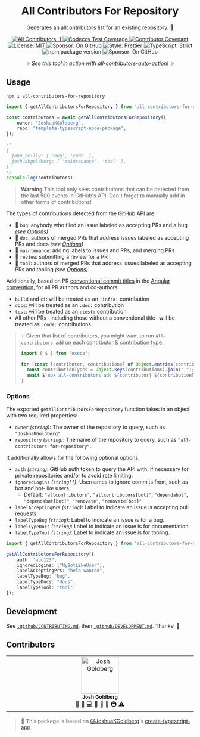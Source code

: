 <h1 align="center">All Contributors For Repository</h1>

<p align="center">Generates an <a href="https://allcontributors.org">allcontributors</a> list for an existing repository. 🤝</p>

<p align="center">
	<a href="#contributors" target="_blank">
<!-- prettier-ignore-start -->
<!-- ALL-CONTRIBUTORS-BADGE:START - Do not remove or modify this section -->
<img alt="All Contributors: 1" src="https://img.shields.io/badge/all_contributors-1-21bb42.svg" />
<!-- ALL-CONTRIBUTORS-BADGE:END -->
<!-- prettier-ignore-end -->
</a>
	<a href="https://codecov.io/gh/JoshuaKGoldberg/all-contributors-for-repository" target="_blank">
		<img alt="Codecov Test Coverage" src="https://codecov.io/gh/JoshuaKGoldberg/all-contributors-for-repository/branch/main/graph/badge.svg"/>
	</a>
	<a href="https://github.com/JoshuaKGoldberg/all-contributors-for-repository/blob/main/.github/CODE_OF_CONDUCT.md" target="_blank">
		<img alt="Contributor Covenant" src="https://img.shields.io/badge/code_of_conduct-enforced-21bb42" />
	</a>
	<a href="https://github.com/JoshuaKGoldberg/all-contributors-for-repository/blob/main/LICENSE.md" target="_blank">
		<img alt="License: MIT" src="https://img.shields.io/github/license/JoshuaKGoldberg/all-contributors-for-repository?color=21bb42">
	</a>
	<a href="https://github.com/sponsors/JoshuaKGoldberg" target="_blank">
		<img alt="Sponsor: On GitHub" src="https://img.shields.io/badge/sponsor-on_github-21bb42.svg" />
	</a>
	<img alt="Style: Prettier" src="https://img.shields.io/badge/style-prettier-21bb42.svg" />
	<img alt="TypeScript: Strict" src="https://img.shields.io/badge/typescript-strict-21bb42.svg" />
	<img alt="npm package version" src="https://img.shields.io/npm/v/all-contributors-for-repository?color=21bb42" />
	<img alt="Sponsor: On GitHub" src="https://img.shields.io/badge/sponsor-on_github-21bb42.svg" />
</p>

<p align="center">
	<em>
		✨ See this tool in action with <a href="https://github.com/JoshuaKGoldberg/all-contributors-auto-action">all-contributors-auto-action</a>! ✨
	</em>
</p>

## Usage

```shell
npm i all-contributors-for-repository
```

```ts
import { getAllContributorsForRepository } from "all-contributors-for-repository";

const contributors = await getAllContributorsForRepository({
	owner: "JoshuaKGoldberg",
	repo: "template-typescript-node-package",
});

/*
{
  john_reilly: [ 'bug', 'code' ],
  joshuakgoldberg: [ 'maintenance', 'tool' ],
}
*/
console.log(contributors);
```

> **Warning**
> This tool only sees contributions that can be detected from the last 500 events in GitHub's API.
> Don't forget to manually add in other forms of contributions!

The types of contributions detected from the GitHub API are:

- 🐛 `bug`: anybody who filed an issue labeled as accepting PRs and a bug _(see [Options](#options))_
- 📖 `doc`: authors of merged PRs that address issues labeled as accepting PRs and docs _(see [Options](#options))_
- 🚧 `maintenance`: adding labels to issues and PRs, and merging PRs
- 👀 `review`: submitting a review for a PR
- 🔧 `tool`: authors of merged PRs that address issues labeled as accepting PRs and tooling _(see [Options](#options))_

Additionally, based on PR [conventional commit titles](https://www.conventionalcommits.org/en/v1.0.0/#summary) in the [Angular convention](https://github.com/angular/angular/blob/22b96b9/CONTRIBUTING.md#type), for all PR authors and co-authors:

- `build` and `ci`: will be treated as an `:infra:` contribution
- `docs`: will be treated as an `:doc:` contribution
- `test`: will be treated as an `:test:` contribution
- All other PRs -including those without a conventional title- will be treated as `:code:` contributions

> 💡 Given that list of contributors, you might want to run `all-contributors add` on each contributor & contribution type.
>
> ```ts
> import { $ } from "execa";
>
> for (const [contributor, contributions] of Object.entries(contributors)) {
> 	const contributionTypes = Object.keys(contributions).join(",");
> 	await $`npx all-contributors add ${contributor} ${contributionTypes}`;
> }
> ```

### Options

The exported `getAllContributorsForRepository` function takes in an object with two required properties:

- `owner` _(`string`)_: The owner of the repository to query, such as `"JoshuaKGoldberg"`.
- `repository` _(`string`)_: The name of the repository to query, such as `"all-contributors-for-repository"`.

It additionally allows for the following optional options.

- `auth` _(`string`)_: GitHub auth token to query the API with, if necessary for private repositories and/or to avoid rate limiting.
- `ignoredLogins` _(`string[]`)_: Usernames to ignore commits from, such as bot and bot-like users.
  - Default: `"allcontributors"`, `"allcontributors[bot]"`, `"dependabot"`, `"dependabot[bot]"`, `"renovate"`, `"renovate[bot]"`
- `labelAcceptingPrs` _(`string`)_: Label to indicate an issue is accepting pull requests.
- `labelTypeBug` _(`string`)_: Label to indicate an issue is for a bug.
- `labelTypeDocs` _(`string`)_: Label to indicate an issue is for documentation.
- `labelTypeTool` _(`string`)_: Label to indicate an issue is for tooling.

```ts
import { getAllContributorsForRepository } from "all-contributors-for-repository";

getAllContributorsForRepository({
	auth: "abc123",
	ignoredLogins: ["MyBotLikeUser"],
	labelAcceptingPrs: "help wanted",
	labelTypeBug: "bug",
	labelTypeDocs: "docs",
	labelTypeTool: "tool",
});
```

## Development

See [`.github/CONTRIBUTING.md`](./.github/CONTRIBUTING.md), then [`.github/DEVELOPMENT.md`](./.github/DEVELOPMENT.md).
Thanks! 💖

## Contributors

<!-- spellchecker: disable -->
<!-- ALL-CONTRIBUTORS-LIST:START - Do not remove or modify this section -->
<!-- prettier-ignore-start -->
<!-- markdownlint-disable -->
<table>
  <tbody>
    <tr>
      <td align="center" valign="top" width="14.28%"><a href="http://www.joshuakgoldberg.com"><img src="https://avatars.githubusercontent.com/u/3335181?v=4?s=100" width="100px;" alt="Josh Goldberg"/><br /><sub><b>Josh Goldberg</b></sub></a><br /><a href="#tool-JoshuaKGoldberg" title="Tools">🔧</a> <a href="https://github.com/JoshuaKGoldberg/all-contributors-for-repository/issues?q=author%3AJoshuaKGoldberg" title="Bug reports">🐛</a> <a href="https://github.com/JoshuaKGoldberg/all-contributors-for-repository/commits?author=JoshuaKGoldberg" title="Code">💻</a> <a href="#maintenance-JoshuaKGoldberg" title="Maintenance">🚧</a> <a href="https://github.com/JoshuaKGoldberg/all-contributors-for-repository/pulls?q=is%3Apr+reviewed-by%3AJoshuaKGoldberg" title="Reviewed Pull Requests">👀</a> <a href="https://github.com/JoshuaKGoldberg/all-contributors-for-repository/commits?author=JoshuaKGoldberg" title="Documentation">📖</a> <a href="#infra-JoshuaKGoldberg" title="Infrastructure (Hosting, Build-Tools, etc)">🚇</a> <a href="https://github.com/JoshuaKGoldberg/all-contributors-for-repository/commits?author=JoshuaKGoldberg" title="Tests">⚠️</a></td>
    </tr>
  </tbody>
</table>

<!-- markdownlint-restore -->
<!-- prettier-ignore-end -->

<!-- ALL-CONTRIBUTORS-LIST:END -->
<!-- spellchecker: enable -->

> 💙 This package is based on [@JoshuaKGoldberg](https://github.com/JoshuaKGoldberg)'s [create-typescript-app](https://github.com/JoshuaKGoldberg/create-typescript-app).
